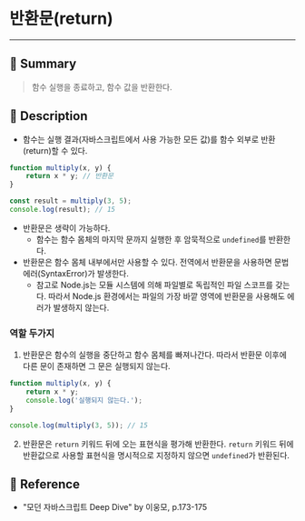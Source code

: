 
# 반환문(return)
---
## 📌 Summary
> 함수 실행을 종료하고, 함수 값을 반환한다.
## 📌 Description
- 함수는 실행 결과(자바스크립트에서 사용 가능한 모든 값)를 함수 외부로 반환(return)할 수 있다.
```js
function multiply(x, y) {
	return x * y; // 반환문
}

const result = multiply(3, 5);
console.log(result); // 15
```
- 반환문은 생략이 가능하다.
	- 함수는 함수 몸체의 마지막 문까지 실행한 후 암묵적으로 `undefined`를 반환한다.
- 반환문은 함수 몸체 내부에서만 사용할 수 있다. 전역에서 반환문을 사용하면 문법 에러(SyntaxError)가 발생한다.
	- 참고로 Node.js는 모듈 시스템에 의해 파일별로 독립적인 파일 스코프를 갖는다. 따라서 Node.js 환경에서는 파일의 가장 바깥 영역에 반환문을 사용해도 에러가 발생하지 않는다.
### 역할 두가지
1. 반환문은 함수의 실행을 중단하고 함수 몸체를 빠져나간다. 따라서 반환문 이후에 다른 문이 존재하면 그 문은 실행되지 않는다.
```js
function multiply(x, y) {
	return x * y;
	console.log('실행되지 않는다.');
}

console.log(multiply(3, 5)); // 15
```

2. 반환문은 `return` 키워드 뒤에 오는 표현식을 평가해 반환한다. `return` 키워드 뒤에 반환값으로 사용할 표현식을 명시적으로 지정하지 않으면 `undefined`가 반환된다.
## 📌 Reference
- "모던 자바스크립트 Deep Dive" by 이웅모, p.173-175
